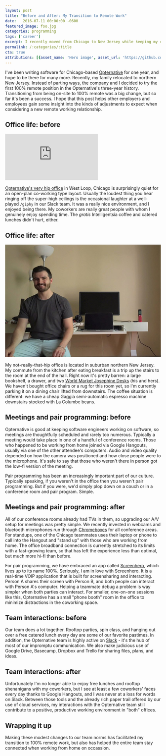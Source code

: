 ```yaml
---
layout: post
title: "Before and After: My Transition to Remote Work"
date:   2016-07-11 00:00:00 -0600
featured_image: foo.jpg
categories: programming
tags: ['career']
excerpt: I recently moved from Chicago to New Jersey while keeping my current job at telehealth startup Opternative.  Here's what I learned during the transition.
permalink: /:categories/:title
cta: true
attributions: [{asset_name: 'Hero image', asset_url: 'https://github.com/jekyll/brand/blob/master/jekyll-logo-dark-solid.png', author: Coby Chapple, license_name: 'MIT License'}]
---
```


I've been writing software for Chicago-based [Opternative](https://opternative.com) for one year, and hope to be there for many more.  Recently, my family relocated to northern New Jersey.  Instead of parting ways, the company and I decided to try the first 100% remote position in the Opternative's three-year history.  Transitioning from being on-site to 100% remote was a big change, but so far it's been a success.  I hope that this post helps other employers and employees gain some insight into the kinds of adjustments to expect when considering a new remote working relationship.

## Office life: before

![Opternative product team in the office](https://external-lga3-1.xx.fbcdn.net/safe_image.php?d=AQD2Zlm7oizvESg2&w=476&h=249&url=fbstaging%3A%2F%2Fgraph.facebook.com%2Fstaging_resources%2FMDExMDg2OTcyNTg0Njc1MjYzOjEzMjA2NjYyOA%3D%3D&cfs=1&upscale=1&sx=0&sy=0&sw=2048&sh=1071)

[Opternative's very hip office](http://www.builtinchicago.org/2016/06/22/chicago-tech-gets-outside-during-workday) in West Loop, Chicago is surprisingly quiet for an open-plan co-working type layout.  Usually the loudest thing you hear ringing off the super-high ceilings is the occasional laughter at a well-played `/giphy` in our Slack team.  It was a really nice environment, and I enjoyed being there.  My coworkers are really great people with whom I genuinely enjoy spending time.  The _gratis_ Intelligentsia coffee and catered lunches didn't hurt, either.

## Office life: after

![Jeff in his home office](/assets/images/posts/transition-to-remote-work/nj-office.jpg)

My not-really-that-hip office is located in suburban northern New Jersey.  My commute from the kitchen after eating breakfast is a trip up the stairs to the room at the end of the hall.  Right now it's pretty barren: a large bookshelf, a drawer, and two [World Market Josephine Desks](http://www.worldmarket.com/product/josephine-desk.do) (his and hers).  We haven't bought office chairs or a rug for this room yet, so I'm currently parking it on a dining chair lifted from downstairs.  The coffee situation is different: we have a cheap Gaggia semi-automatic espresso machine downstairs stocked with La Columbe beans.

## Meetings and pair programming: before

Opternative is good at keeping software engineers working on software, so meetings are thoughtfully scheduled and rarely too numerous.  Typically a meeting would take place in one of a handful of conference rooms.  Those who happened to be working from home joined via Google Hangouts, usually via one of the other attendee's computers. Audio and video quality depended on how the camera was positioned and how close people were to the microphone.  It's safe to say that those who weren't there in person got the low-fi version of the meeting.

Pair programming has been an increasingly important part of our culture.  Typically speaking, if you weren't in the office then you weren't pair programming.  But if you were, we'd simply plop down on a couch or in a conference room and pair program.  Simple.

## Meetings and pair programming: after

All of our conference rooms already had TVs in them, so upgrading our A/V setup for meetings was pretty simple. We recently invested in webcams and bluetooth microphones run through [Chromeboxes](https://www.amazon.com/Asus-CHROMEBOX-M004U-ASUS-Desktop/dp/B00IT1WJZQ) for all conference areas.  For standups, one of the Chicago teammates uses their laptop or phone to call into the Hangout and "stand up" with those who are working from home.  The office broadband connection is currently stretched to its limits with a fast-growing team, so that has left the experience less than optimal, but much more hi-fi than before.

For pair programming, we have embraced an app called [Screenhero](https://screenhero.com/), which lives up to its name 100%.  Seriously, I am in love with Screenhero.  It is a real-time VOIP application that is built for screensharing and interacting.  Person A shares their screen with Person B, and both people can interact with Person A's computer.  Helping a teammate debug a problem is way simpler when both parties can interact.  For smaller, one-on-one sessions like this, Opternative has a small "phone booth" room in the office to minimize distractions in the coworking space.

## Team interactions: before

Our team does a lot together.  Rooftop parties, spin class, and hanging out over a free catered lunch every day are some of our favorite pastimes.  In addition, the Opternative team is highly active on [Slack](https://slack.com/) - it's the hub of most of our impromptu communication.  We also make judicious use of Google Drive, Basecamp, Dropbox and Trello for sharing files, plans, and ideas.

## Team interactions: after

Unfortunately I'm no longer able to enjoy free lunches and rooftop shenanigans with my coworkers, but I see at least a few coworkers' faces every day thanks to Google Hangouts, and I was never at a loss for words on Slack.  Between those tools and the already rich paper trail offered by our use of cloud services, my interactions with the Opternative team still contribute to a positive, productive working environment in "both" offices.

## Wrapping it up

Making these modest changes to our team norms has facilitated my transition to 100% remote work, but also has helped the entire team stay connected when working from home on occassion.
